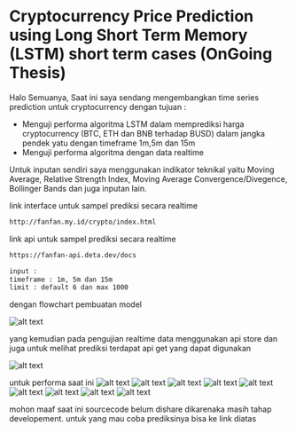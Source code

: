 # Cryptocurrency Price Prediction using Long Short Term Memory (LSTM) short term cases (OnGoing Thesis)

Halo Semuanya, Saat ini saya sendang mengembangkan time series prediction untuk cryptocurrency dengan tujuan : 
- Menguji performa algoritma LSTM dalam memprediksi harga cryptocurrency (BTC, ETH dan BNB terhadap BUSD) dalam jangka pendek yatu dengan timeframe 1m,5m dan 15m
- Menguji performa algoritma dengan data realtime

Untuk inputan sendiri saya menggunakan indikator teknikal yaitu Moving Average, Relative Strength Index, Moving Average Convergence/Divegence, Bollinger Bands dan juga inputan lain. 

link interface untuk sampel prediksi secara realtime
```sh
http://fanfan.my.id/crypto/index.html
```
link api untuk sampel prediksi secara realtime
```sh
https://fanfan-api.deta.dev/docs

input :
timeframe : 1m, 5m dan 15m
limit : default 6 dan max 1000
```

dengan flowchart pembuatan model

![alt text](https://i.im.ge/2022/06/30/uSaMqm.png)

yang kemudian pada pengujian realtime data menggunakan api store dan juga untuk melihat prediksi terdapat api get yang dapat digunakan

![alt text](https://i.im.ge/2022/06/30/uSaXF0.png)

untuk performa saat ini 
![alt text](https://i.im.ge/2022/06/30/uSaEB1.jpg)
![alt text](https://i.im.ge/2022/06/30/uSaYym.jpg)
![alt text](https://i.im.ge/2022/06/30/uSa3sf.jpg)
![alt text](https://i.im.ge/2022/06/30/uSafBx.jpg)
![alt text](https://i.im.ge/2022/06/30/uSaJ1S.jpg)
![alt text](https://i.im.ge/2022/06/30/uSanmz.jpg)
![alt text](https://i.im.ge/2022/06/30/uSabHr.jpg)
![alt text](https://i.im.ge/2022/06/30/uSaCYP.jpg)
![alt text](https://i.im.ge/2022/06/30/uSaVYG.jpg)

mohon maaf saat ini sourcecode belum dishare dikarenaka masih tahap developement. untuk yang mau coba prediksinya bisa ke link diatas


